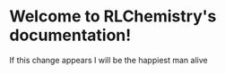 Welcome to RLChemistry's documentation!
=======================================

If this change appears I will be the happiest man alive
